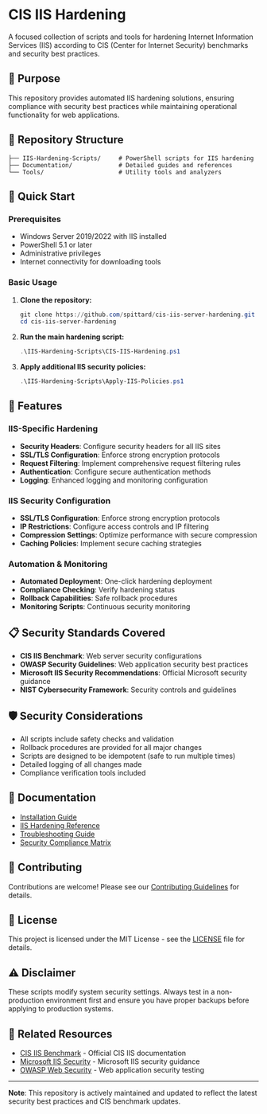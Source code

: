 # CIS IIS Hardening

A focused collection of scripts and tools for hardening Internet Information Services (IIS) according to CIS (Center for Internet Security) benchmarks and security best practices.

## 🎯 Purpose

This repository provides automated IIS hardening solutions, ensuring compliance with security best practices while maintaining operational functionality for web applications.

## 📁 Repository Structure

```
├── IIS-Hardening-Scripts/     # PowerShell scripts for IIS hardening
├── Documentation/             # Detailed guides and references
└── Tools/                     # Utility tools and analyzers
```

## 🚀 Quick Start

### Prerequisites
- Windows Server 2019/2022 with IIS installed
- PowerShell 5.1 or later
- Administrative privileges
- Internet connectivity for downloading tools

### Basic Usage

1. **Clone the repository:**
   ```powershell
   git clone https://github.com/spittard/cis-iis-server-hardening.git
   cd cis-iis-server-hardening
   ```

2. **Run the main hardening script:**
   ```powershell
   .\IIS-Hardening-Scripts\CIS-IIS-Hardening.ps1
   ```

3. **Apply additional IIS security policies:**
   ```powershell
   .\IIS-Hardening-Scripts\Apply-IIS-Policies.ps1
   ```

## 🔧 Features

### IIS-Specific Hardening
- **Security Headers**: Configure security headers for all IIS sites
- **SSL/TLS Configuration**: Enforce strong encryption protocols
- **Request Filtering**: Implement comprehensive request filtering rules
- **Authentication**: Configure secure authentication methods
- **Logging**: Enhanced logging and monitoring configuration

### IIS Security Configuration
- **SSL/TLS Configuration**: Enforce strong encryption protocols
- **IP Restrictions**: Configure access controls and IP filtering
- **Compression Settings**: Optimize performance with secure compression
- **Caching Policies**: Implement secure caching strategies

### Automation & Monitoring
- **Automated Deployment**: One-click hardening deployment
- **Compliance Checking**: Verify hardening status
- **Rollback Capabilities**: Safe rollback procedures
- **Monitoring Scripts**: Continuous security monitoring

## 📋 Security Standards Covered

- **CIS IIS Benchmark**: Web server security configurations
- **OWASP Security Guidelines**: Web application security best practices
- **Microsoft IIS Security Recommendations**: Official Microsoft security guidance
- **NIST Cybersecurity Framework**: Security controls and guidelines

## 🛡️ Security Considerations

- All scripts include safety checks and validation
- Rollback procedures are provided for all major changes
- Scripts are designed to be idempotent (safe to run multiple times)
- Detailed logging of all changes made
- Compliance verification tools included

## 📖 Documentation

- [Installation Guide](Documentation/Installation.md)
- [IIS Hardening Reference](Documentation/IIS-Hardening-Reference.md)
- [Troubleshooting Guide](Documentation/Troubleshooting.md)
- [Security Compliance Matrix](Documentation/Security-Compliance.md)

## 🤝 Contributing

Contributions are welcome! Please see our [Contributing Guidelines](Documentation/Contributing.md) for details.

## 📄 License

This project is licensed under the MIT License - see the [LICENSE](LICENSE) file for details.

## ⚠️ Disclaimer

These scripts modify system security settings. Always test in a non-production environment first and ensure you have proper backups before applying to production systems.

## 🔗 Related Resources

- [CIS IIS Benchmark](https://www.cisecurity.org/benchmark/iis) - Official CIS IIS documentation
- [Microsoft IIS Security](https://docs.microsoft.com/en-us/iis/security/) - Microsoft IIS security guidance
- [OWASP Web Security](https://owasp.org/www-project-web-security-testing-guide/) - Web application security testing

---

**Note**: This repository is actively maintained and updated to reflect the latest security best practices and CIS benchmark updates.